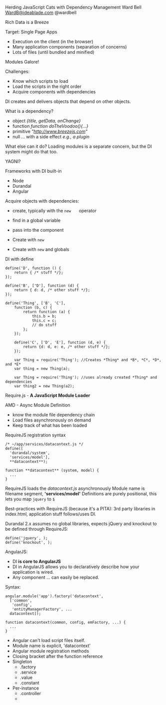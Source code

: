 Herding JavaScript Cats with Dependency Management
Ward Bell
WardB@ideablade.com
@wardbell

Rich Data is a Breeze

Target: Single Page Apps

* Execution on the client (in the browser)
* Many application components (separation of concerns)
* Lots of files (until bundled and minified)

Modules Galore!

Challenges:

* Know which scripts to load
* Load the scripts in the right order
* Acquire components with dependencies

DI creates and delivers objects that depend on other objects.

What is a dependency?

* object *{title, getData, onChange}*
* function *function doTheVoodoo(){...}*
* primitive *"http://www.breezejs.com"*
* null ... with a side effect *e.g., a plugin*

What else can it do? Loading modules is a separate concern, but the DI system might do that too.

YAGNI?

Frameworks with DI built-in

* Node
* Durandal
* Angular

Acquire objects with dependencies:

* create, typically with the `new	` operator
* find in a global variable
* pass into the component

* Create with `new`
* Create with `new` and globals

DI with define

    define('D', function () {
        return { /* stuff */};
    });
    
    define('B', ['D'], function (d) {
        return { d: d, /* other stuff */};
    });
    
    define('Thing', ['B', 'C'],
        function (b, c) {
            return function (a) {
                this.b = b;
                this.c = c;
                // do stuff
            };
        });
        
        define('C', ['D', 'E'], function (d, e) {
            return {d: d, e: e, /* other stuff */};
        });
        
        var Thing = require('Thing'); //Creates *Thing* and *B*, *C*, *D*, and *E*
        var thing = new Thing(a);
        
        var Thing = require('Thing'); //uses already created *Thing* and dependencies
        var thing2 = new Thing(a2);
        
Require.js - **A JavaScript Module Loader**

AMD - Async Module Definition

* know the module file dependency chain
* Load files asynchronously on demand
* Keep track of what has been loaded

RequireJS registration syntax

    /* ~/app/services/datacontext.js */
    define([
      'durandal/system',
      'services/model'],
      **datacontext**);
      
    function **datacontext** (system, model) {
      ...
    }
    
RequireJS loads the *datacontext.js* asynchronously
Module name is filename segment, **'services/model'**
Definitions are purely positional, this lets you map `jquery` to `$`

Best-practices with RequireJS (because it's a PITA): 3rd party libraries in index.html, application stuff follows/uses DI.

Durandal 2.x assumes no global libraries, expects jQuery and knockout to be defined through RequireJS:

    define('jquery', );
    define('knockout', );
    
AngularJS:

* DI **is core to AngularJS**
* DI in AngularJS allows you to declaratively describe how your application is wired.
* Any component ... can easily be replaced.

Syntax:

    angular.module('app').factory('datacontext',
      ['common',
       'config',
       'entityManagerFactory', ...
      datacontext]);
      
    function datacontext(common, config, emFactory, ...) {
      ...
    }
    
* Angular can't load script files itself.
* Module name is explicit, 'datacontext'
* Angular module registration methods
* Closing bracket after the function reference
* Singleton
	* .factory
	* .service
	* .value
	* .constant
* Per-instance
	* .controller
	* 